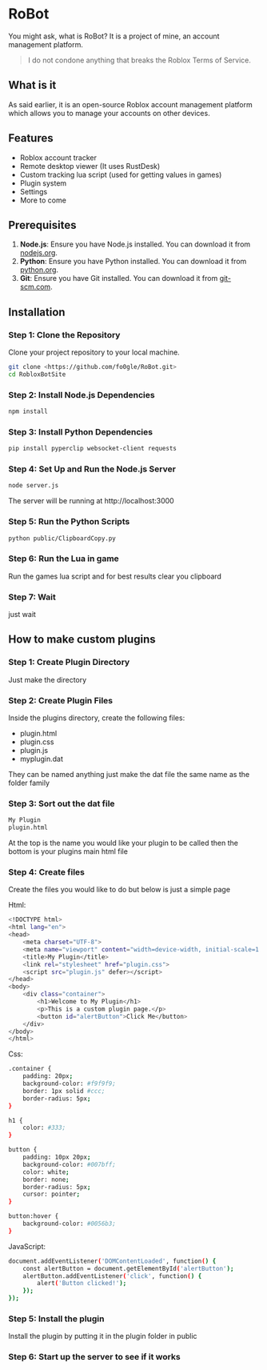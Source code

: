 # RoBot

You might ask, what is RoBot? It is a project of mine, an account management platform.

> I do not condone anything that breaks the Roblox Terms of Service.

## What is it

As said earlier, it is an open-source Roblox account management platform which allows you to manage your accounts on other devices.

## Features

- Roblox account tracker
- Remote desktop viewer (It uses RustDesk)
- Custom tracking lua script (used for getting values in games)
- Plugin system
- Settings
- More to come

## Prerequisites

1. **Node.js**: Ensure you have Node.js installed. You can download it from [nodejs.org](https://nodejs.org/).
2. **Python**: Ensure you have Python installed. You can download it from [python.org](https://www.python.org/).
3. **Git**: Ensure you have Git installed. You can download it from [git-scm.com](https://git-scm.com/).

## Installation

### Step 1: Clone the Repository
Clone your project repository to your local machine.
```sh
git clone <https://github.com/fo0gle/RoBot.git>
cd RobloxBotSite
```

### Step 2: Install Node.js Dependencies
```sh
npm install
```

### Step 3: Install Python Dependencies
```sh
pip install pyperclip websocket-client requests
```

### Step 4: Set Up and Run the Node.js Server
```sh
node server.js
```

The server will be running at http://localhost:3000

### Step 5: Run the Python Scripts
```sh
python public/ClipboardCopy.py
```

### Step 6: Run the Lua in game
Run the games lua script and for best results clear you clipboard

### Step 7: Wait
just wait

## How to make custom plugins 

### Step 1: Create Plugin Directory
Just make the directory

### Step 2: Create Plugin Files

Inside the plugins directory, create the following files:

* plugin.html
* plugin.css
* plugin.js
* myplugin.dat

They can be named anything just make the dat file the same name as the folder family

### Step 3: Sort out the dat file
```sh
My Plugin
plugin.html
```
At the top is the name you would like your plugin to be called then the bottom is your plugins main html file

### Step 4: Create files

Create the files you would like to do but below is just a simple page

Html:

```sh
<!DOCTYPE html>
<html lang="en">
<head>
    <meta charset="UTF-8">
    <meta name="viewport" content="width=device-width, initial-scale=1.0">
    <title>My Plugin</title>
    <link rel="stylesheet" href="plugin.css">
    <script src="plugin.js" defer></script>
</head>
<body>
    <div class="container">
        <h1>Welcome to My Plugin</h1>
        <p>This is a custom plugin page.</p>
        <button id="alertButton">Click Me</button>
    </div>
</body>
</html>
```

Css:
```sh
.container {
    padding: 20px;
    background-color: #f9f9f9;
    border: 1px solid #ccc;
    border-radius: 5px;
}

h1 {
    color: #333;
}

button {
    padding: 10px 20px;
    background-color: #007bff;
    color: white;
    border: none;
    border-radius: 5px;
    cursor: pointer;
}

button:hover {
    background-color: #0056b3;
}
```

JavaScript:
```sh
document.addEventListener('DOMContentLoaded', function() {
    const alertButton = document.getElementById('alertButton');
    alertButton.addEventListener('click', function() {
        alert('Button clicked!');
    });
});
```

### Step 5: Install the plugin
Install the plugin by putting it in the plugin folder in public 

### Step 6: Start up the server to see if it works